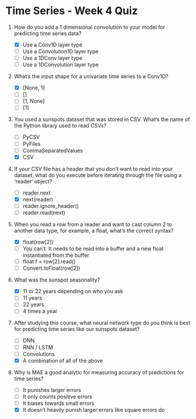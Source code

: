 # Time Series - Week 4 Quiz

1. How do you add a 1 dimensional convolution to your model for predicting time series data?

   - [X] Use a Conv1D layer type
   - [ ] Use a Convolution1D layer type
   - [ ] Use a 1DConv layer type
   - [ ] Use a 1DConvolution layer type

2. What’s the input shape for a univariate time series to a Conv1D? 

   - [X] [None, 1]
   - [ ] []
   - [ ] [1, None]
   - [ ] [1]

3. You used a sunspots dataset that was stored in CSV. What’s the name of the Python library used to read CSVs?

   - [ ] PyCSV
   - [ ] PyFiles
   - [ ] CommaSeparatedValues
   - [X] CSV

4. If your CSV file has a header that you don’t want to read into your dataset, what do you execute before iterating through the file using a ‘reader’ object?

   - [ ] reader.next
   - [X] next(reader)
   - [ ] reader.ignore_header()
   - [ ] reader.read(next)

5. When you read a row from a reader and want to cast column 2 to another data type, for example, a float, what’s the correct syntax?

   - [X] float(row[2])
   - [ ] You can’t. It needs to be read into a buffer and a new float instantiated from the buffer
   - [ ] float f = row[2].read()
   - [ ] Convert.toFloat(row[2])

6. What was the sunspot seasonality?

   - [X] 11 or 22 years depending on who you ask
   - [ ] 11 years
   - [ ] 22 years
   - [ ] 4 times a year

7. After studying this course, what neural network type do you think is best for predicting time series like our sunspots dataset?

   - [ ] DNN
   - [ ] RNN / LSTM
   - [ ] Convolutions
   - [X] A combination of all of the above

8. Why is MAE a good analytic for measuring accuracy of predictions for time series?

   - [ ] It punishes larger errors
   - [ ] It only counts positive errors
   - [ ] It biases towards small errors
   - [X] It doesn’t heavily punish larger errors like square errors do
